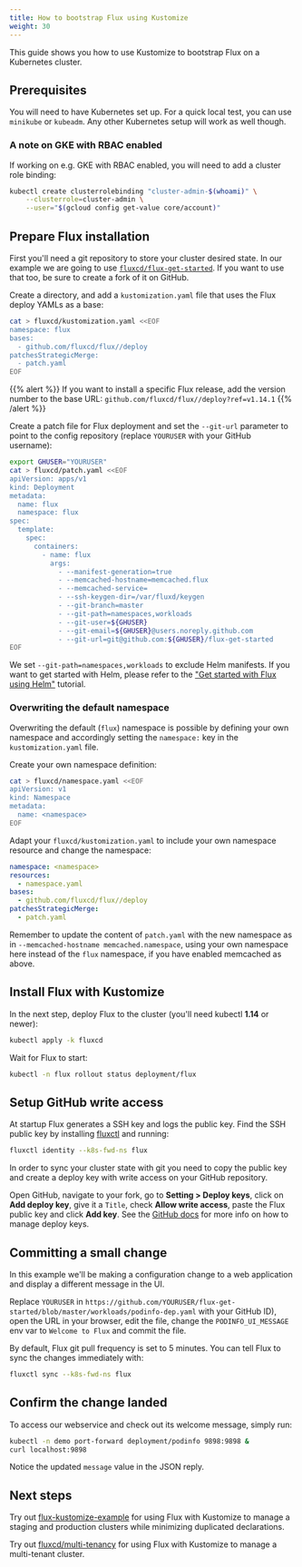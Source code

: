 ```yaml
---
title: How to bootstrap Flux using Kustomize
weight: 30
---
```


This guide shows you how to use Kustomize to bootstrap Flux on a Kubernetes cluster.

## Prerequisites

You will need to have Kubernetes set up. For a quick local test,
you can use `minikube` or `kubeadm`. Any other Kubernetes setup
will work as well though.

### A note on GKE with RBAC enabled

If working on e.g. GKE with RBAC enabled, you will need to add a cluster role binding:

```sh
kubectl create clusterrolebinding "cluster-admin-$(whoami)" \
    --clusterrole=cluster-admin \
    --user="$(gcloud config get-value core/account)"
```

## Prepare Flux installation 

First you'll need a git repository to store your cluster desired state.
In our example we are going to use [`fluxcd/flux-get-started`](https://github.com/fluxcd/flux-get-started).
If you want to use that too, be sure to create a fork of it on GitHub.

Create a directory, and add a `kustomization.yaml` file that uses the
Flux deploy YAMLs as a base:

```sh
cat > fluxcd/kustomization.yaml <<EOF
namespace: flux
bases:
  - github.com/fluxcd/flux//deploy
patchesStrategicMerge:
  - patch.yaml
EOF
```

{{% alert %}}
If you want to install a specific Flux release,
add the version number to the base URL:
`github.com/fluxcd/flux//deploy?ref=v1.14.1`
{{% /alert %}}

Create a patch file for Flux deployment and set the `--git-url`
parameter to point to the config repository
(replace `YOURUSER` with your GitHub username):

```sh
export GHUSER="YOURUSER"
cat > fluxcd/patch.yaml <<EOF
apiVersion: apps/v1
kind: Deployment
metadata:
  name: flux
  namespace: flux
spec:
  template:
    spec:
      containers:
        - name: flux
          args:
            - --manifest-generation=true
            - --memcached-hostname=memcached.flux
            - --memcached-service=
            - --ssh-keygen-dir=/var/fluxd/keygen
            - --git-branch=master
            - --git-path=namespaces,workloads
            - --git-user=${GHUSER}
            - --git-email=${GHUSER}@users.noreply.github.com
            - --git-url=git@github.com:${GHUSER}/flux-get-started
EOF
```

We set `--git-path=namespaces,workloads` to exclude Helm manifests.
If you want to get started with Helm, please refer to the
["Get started with Flux using Helm"](get-started-helm.md) tutorial.

### Overwriting the default namespace

Overwriting the default (`flux`) namespace is possible by defining
your own namespace and accordingly setting the `namespace:` key in
the `kustomization.yaml` file.

Create your own namespace definition:

```sh
cat > fluxcd/namespace.yaml <<EOF
apiVersion: v1
kind: Namespace
metadata:
  name: <namespace>
EOF
```

Adapt your `fluxcd/kustomization.yaml` to include your own namespace
resource and change the namespace:

```yaml
namespace: <namespace>
resources:
  - namespace.yaml
bases:
  - github.com/fluxcd/flux//deploy
patchesStrategicMerge:
  - patch.yaml
```

Remember to update the content of `patch.yaml` with the new namespace as in
`--memcached-hostname memcached.namespace`, using your own namespace here
instead of the `flux` namespace, if you have enabled memcached as above.

## Install Flux with Kustomize

In the next step, deploy Flux to the cluster (you'll need kubectl **1.14** or newer):

```sh
kubectl apply -k fluxcd
```

Wait for Flux to start:

```sh
kubectl -n flux rollout status deployment/flux
```

## Setup GitHub write access

At startup Flux generates a SSH key and logs the public key. Find
the SSH public key by installing [fluxctl](../references/fluxctl.md) and
running:

```sh
fluxctl identity --k8s-fwd-ns flux
```

In order to sync your cluster state with git you need to copy the
public key and create a deploy key with write access on your GitHub
repository.

Open GitHub, navigate to your fork, go to **Setting > Deploy keys**,
click on **Add deploy key**, give it a `Title`, check **Allow write
access**, paste the Flux public key and click **Add key**. See the
[GitHub docs](https://developer.github.com/v3/guides/managing-deploy-keys/#deploy-keys)
for more info on how to manage deploy keys.

## Committing a small change

In this example we'll be making a configuration change to a web application
and display a different message in the UI.

Replace `YOURUSER` in
`https://github.com/YOURUSER/flux-get-started/blob/master/workloads/podinfo-dep.yaml`
with your GitHub ID), open the URL in your browser, edit the file,
change the `PODINFO_UI_MESSAGE` env var to `Welcome to Flux` and commit the file.

By default, Flux git pull frequency is set to 5 minutes.
You can tell Flux to sync the changes immediately with:

```sh
fluxctl sync --k8s-fwd-ns flux
```

## Confirm the change landed

To access our webservice and check out its welcome message, simply
run:

```sh
kubectl -n demo port-forward deployment/podinfo 9898:9898 &
curl localhost:9898
```

Notice the updated `message` value in the JSON reply.

## Next steps

Try out [flux-kustomize-example](https://github.com/weaveworks/flux-kustomize-example)
for using Flux with Kustomize to manage
a staging and production clusters while minimizing duplicated declarations.

Try out [fluxcd/multi-tenancy](https://github.com/fluxcd/multi-tenancy)
for using Flux with Kustomize to manage a multi-tenant cluster.
